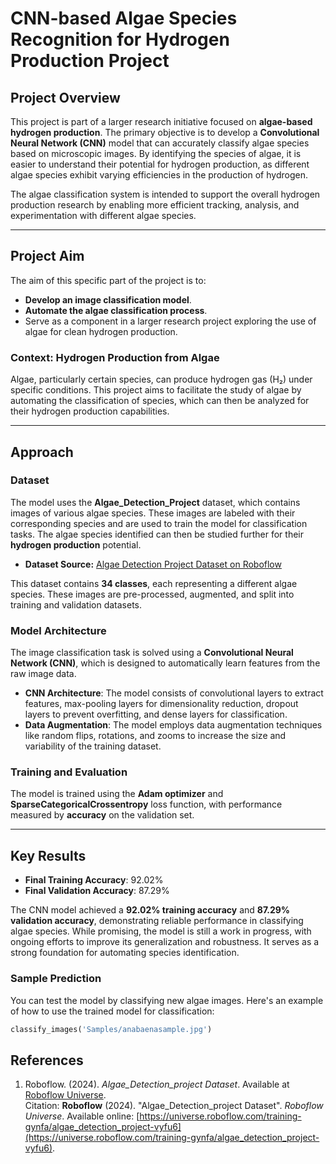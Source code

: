 # CNN-based Algae Species Recognition for Hydrogen Production Project

## **Project Overview**

This project is part of a larger research initiative focused on **algae-based hydrogen production**. The primary objective is to develop a **Convolutional Neural Network (CNN)** model that can accurately classify algae species based on microscopic images. By identifying the species of algae, it is easier to understand their potential for hydrogen production, as different algae species exhibit varying efficiencies in the production of hydrogen.

The algae classification system is intended to support the overall hydrogen production research by enabling more efficient tracking, analysis, and experimentation with different algae species.

---

## **Project Aim**

The aim of this specific part of the project is to:
- **Develop an image classification model**.
- **Automate the algae classification process**.
- Serve as a component in a larger research project exploring the use of algae for clean hydrogen production.

### **Context: Hydrogen Production from Algae**
Algae, particularly certain species, can produce hydrogen gas (H₂) under specific conditions. This project aims to facilitate the study of algae by automating the classification of species, which can then be analyzed for their hydrogen production capabilities.

---

## **Approach**

### **Dataset**
The model uses the **Algae_Detection_Project** dataset, which contains images of various algae species. These images are labeled with their corresponding species and are used to train the model for classification tasks. The algae species identified can then be studied further for their **hydrogen production** potential.

- **Dataset Source:** [Algae Detection Project Dataset on Roboflow](https://universe.roboflow.com/training-gynfa/algae_detection_project-vyfu6)
  
This dataset contains **34 classes**, each representing a different algae species. These images are pre-processed, augmented, and split into training and validation datasets.

### **Model Architecture**
The image classification task is solved using a **Convolutional Neural Network (CNN)**, which is designed to automatically learn features from the raw image data. 

- **CNN Architecture**: The model consists of convolutional layers to extract features, max-pooling layers for dimensionality reduction, dropout layers to prevent overfitting, and dense layers for classification.
- **Data Augmentation**: The model employs data augmentation techniques like random flips, rotations, and zooms to increase the size and variability of the training dataset.

### **Training and Evaluation**
The model is trained using the **Adam optimizer** and **SparseCategoricalCrossentropy** loss function, with performance measured by **accuracy** on the validation set.

---

## **Key Results**

- **Final Training Accuracy**: 92.02%
- **Final Validation Accuracy**: 87.29%

The CNN model achieved a **92.02% training accuracy** and **87.29% validation accuracy**, demonstrating reliable performance in classifying algae species. While promising, the model is still a work in progress, with ongoing efforts to improve its generalization and robustness. It serves as a strong foundation for automating species identification.

### **Sample Prediction**
You can test the model by classifying new algae images. Here's an example of how to use the trained model for classification:

```python
classify_images('Samples/anabaenasample.jpg')
```

 ## **References**
1. Roboflow. (2024). *Algae_Detection_project Dataset*. Available at [Roboflow Universe](https://universe.roboflow.com/training-gynfa/algae_detection_project-vyfu6).  
   Citation: **Roboflow** (2024). "Algae_Detection_project Dataset". *Roboflow Universe*. Available online: [https://universe.roboflow.com/training-gynfa/algae_detection_project-vyfu6](https://universe.roboflow.com/training-gynfa/algae_detection_project-vyfu6).
